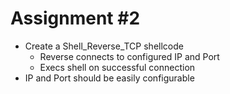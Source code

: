 # Assignment #2

* Create a Shell_Reverse_TCP shellcode
  - Reverse connects to configured IP and Port
  - Execs shell on successful connection
* IP and Port should be easily configurable
